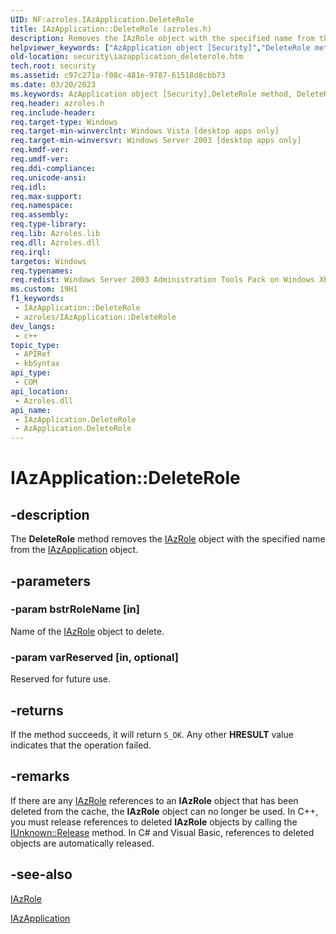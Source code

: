 ```yaml
---
UID: NF:azroles.IAzApplication.DeleteRole
title: IAzApplication::DeleteRole (azroles.h)
description: Removes the IAzRole object with the specified name from the IAzApplication object.
helpviewer_keywords: ["AzApplication object [Security]","DeleteRole method","DeleteRole","DeleteRole method [Security]","DeleteRole method [Security]","AzApplication object","DeleteRole method [Security]","IAzApplication interface","IAzApplication interface [Security]","DeleteRole method","IAzApplication.DeleteRole","IAzApplication::DeleteRole","azroles/IAzApplication::DeleteRole","security.iazapplication_deleterole"]
old-location: security\iazapplication_deleterole.htm
tech.root: security
ms.assetid: c97c271a-f08c-481e-9787-61518d8cbb73
ms.date: 03/20/2023
ms.keywords: AzApplication object [Security],DeleteRole method, DeleteRole, DeleteRole method [Security], DeleteRole method [Security],AzApplication object, DeleteRole method [Security],IAzApplication interface, IAzApplication interface [Security],DeleteRole method, IAzApplication.DeleteRole, IAzApplication::DeleteRole, azroles/IAzApplication::DeleteRole, security.iazapplication_deleterole
req.header: azroles.h
req.include-header: 
req.target-type: Windows
req.target-min-winverclnt: Windows Vista [desktop apps only]
req.target-min-winversvr: Windows Server 2003 [desktop apps only]
req.kmdf-ver: 
req.umdf-ver: 
req.ddi-compliance: 
req.unicode-ansi: 
req.idl: 
req.max-support: 
req.namespace: 
req.assembly: 
req.type-library: 
req.lib: Azroles.lib
req.dll: Azroles.dll
req.irql: 
targetos: Windows
req.typenames: 
req.redist: Windows Server 2003 Administration Tools Pack on Windows XP
ms.custom: 19H1
f1_keywords:
 - IAzApplication::DeleteRole
 - azroles/IAzApplication::DeleteRole
dev_langs:
 - c++
topic_type:
 - APIRef
 - kbSyntax
api_type:
 - COM
api_location:
 - Azroles.dll
api_name:
 - IAzApplication.DeleteRole
 - AzApplication.DeleteRole
---
```


# IAzApplication::DeleteRole

## -description

The **DeleteRole** method removes the [IAzRole](nn-azroles-iazrole.md) object with the specified name from the [IAzApplication](nn-azroles-iazapplication.md) object.

## -parameters

### -param bstrRoleName [in]

Name of the [IAzRole](nn-azroles-iazrole.md) object to delete.

### -param varReserved [in, optional]

Reserved for future use.

## -returns

If the method succeeds, it will return `S_OK`. Any other **HRESULT** value indicates that the operation failed.

## -remarks

If there are any [IAzRole](nn-azroles-iazrole.md) references to an **IAzRole** object that has been deleted from the cache, the **IAzRole** object can no longer be used. In C++, you must release references to deleted **IAzRole** objects by calling the [IUnknown::Release](/windows/win32/api/unknwn/nf-unknwn-iunknown-release) method. In C# and Visual Basic, references to deleted objects are automatically released.

## -see-also

[IAzRole](nn-azroles-iazrole.md)

[IAzApplication](nn-azroles-iazapplication.md)
